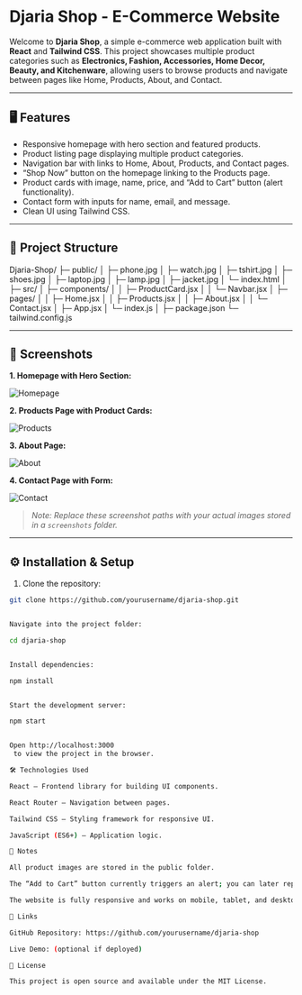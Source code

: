 # Djaria Shop - E-Commerce Website

Welcome to **Djaria Shop**, a simple e-commerce web application built with **React** and **Tailwind CSS**. This project showcases multiple product categories such as **Electronics, Fashion, Accessories, Home Decor, Beauty, and Kitchenware**, allowing users to browse products and navigate between pages like Home, Products, About, and Contact.

---

## 🖥️ Features

- Responsive homepage with hero section and featured products.  
- Product listing page displaying multiple product categories.  
- Navigation bar with links to Home, About, Products, and Contact pages.  
- “Shop Now” button on the homepage linking to the Products page.  
- Product cards with image, name, price, and “Add to Cart” button (alert functionality).  
- Contact form with inputs for name, email, and message.  
- Clean UI using Tailwind CSS.

---

## 📂 Project Structure

Djaria-Shop/
├─ public/
│ ├─ phone.jpg
│ ├─ watch.jpg
│ ├─ tshirt.jpg
│ ├─ shoes.jpg
│ ├─ laptop.jpg
│ ├─ lamp.jpg
│ ├─ jacket.jpg
│ └─ index.html
│
├─ src/
│ ├─ components/
│ │ ├─ ProductCard.jsx
│ │ └─ Navbar.jsx
│ ├─ pages/
│ │ ├─ Home.jsx
│ │ ├─ Products.jsx
│ │ ├─ About.jsx
│ │ └─ Contact.jsx
│ ├─ App.jsx
│ └─ index.js
│
├─ package.json
└─ tailwind.config.js


---

## 📸 Screenshots

**1. Homepage with Hero Section:**

![Homepage](./screenshots/homepage.png)

**2. Products Page with Product Cards:**

![Products](./screenshots/products.png)

**3. About Page:**

![About](./screenshots/about.png)

**4. Contact Page with Form:**

![Contact](./screenshots/contact.png)

> *Note: Replace these screenshot paths with your actual images stored in a `screenshots` folder.*

---

## ⚙️ Installation & Setup

1. Clone the repository:

```bash
git clone https://github.com/yourusername/djaria-shop.git


Navigate into the project folder:

cd djaria-shop


Install dependencies:

npm install


Start the development server:

npm start


Open http://localhost:3000
 to view the project in the browser.

🛠️ Technologies Used

React – Frontend library for building UI components.

React Router – Navigation between pages.

Tailwind CSS – Styling framework for responsive UI.

JavaScript (ES6+) – Application logic.

📌 Notes

All product images are stored in the public folder.

The “Add to Cart” button currently triggers an alert; you can later replace it with real cart functionality.

The website is fully responsive and works on mobile, tablet, and desktop.

🔗 Links

GitHub Repository: https://github.com/yourusername/djaria-shop

Live Demo: (optional if deployed)

📄 License

This project is open source and available under the MIT License.
